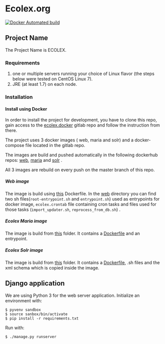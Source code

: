 Ecolex.org
================

[![Docker Automated build](https://img.shields.io/docker/automated/iucn/ecolex_web.svg)](https://hub.docker.com/u/iucn/)

## Project Name

The Project Name is ECOLEX.

### Requirements

1. one or multiple servers running your choice of Linux flavor (the steps below were tested on CentOS Linux 7).
2. JRE (at least 1.7) on each node.

### Installation

#### Install using Docker
 
In order to install the project for development, you have to clone this repo, gain access to the [ecolex.docker](https://gitlab.com/ecolex/ecolex.docker) gitlab repo and follow the instruction from there.

The project uses 3 docker images ( web, maria and solr) and a docker-compose file located in the gitlab repo.

The images are build and pushed automatically in the following dockerhub repos: [web](https://hub.docker.com/r/iucn/ecolex_web/), [maria](https://hub.docker.com/r/iucn/ecolex_maria/) and [solr](https://hub.docker.com/r/iucn/ecolex_solr/) .

All 3 images are rebuild on every push on the master branch of this repo.
 
 
##### Web image
The image is build using [this](/Dockerfile) Dockerfile. In the [web](/docker/web) directory you can find two sh files(`root-entrypoint.sh` and `entrypoint.sh`) used as entrypoints for docker image, `ecolex.crontab` file containing cron tasks and files used for those tasks (`import_updater.sh`, `reprocess_from_db.sh`) .
 
##### Ecolex Maria image
The image is build from [this](/docker/maria) folder. It contains a [Dockerfile](/docker/maria/Dockerfile) and an entrypoint.
 
##### Ecolex Solr image
The image is build from [this](/docker/solr) folder. It contains a [Dockerfile](/docker/solr/Dockerfile), .sh files and the xml schema which is copied inside the image.

## Django application

We are using Python 3 for the web server application. Initialize an environment with:

    $ pyvenv sandbox
    $ source sanbox/bin/activate
    $ pip install -r requirements.txt

Run with:

    $ ./manage.py runserver

